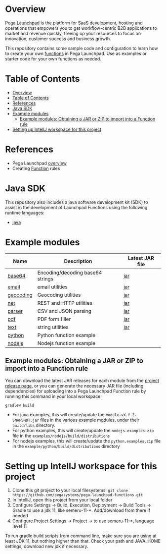 # Overview

[Pega Launchpad](https://launchpad.io/) is the platform for SaaS development, hosting and operations that empowers you to get workflow-centric B2B applications to market and revenue quickly, freeing up your resources to focus on innovation, customer success and business growth.

This repository contains some sample code and configuration to learn how to create your own [functions](https://docs.pega.com/bundle/launchpad/page/platform/launchpad/creating-custom-functions.html) in Pega Launchpad. Use as examples or starter code for your own functions as needed.

# Table of Contents

<!-- TOC -->
* [Overview](#overview)
* [Table of Contents](#table-of-contents)
* [References](#references)
* [Java SDK](#java-sdk)
* [Example modules](#example-modules)
  * [Example modules: Obtaining a JAR or ZIP to import into a Function rule](#example-modules-obtaining-a-jar-or-zip-to-import-into-a-function-rule)
* [Setting up IntellJ workspace for this project](#setting-up-intellj-workspace-for-this-project)
<!-- TOC -->

# References

- Pega Launchpad [overview](https://launchpad.io)
- Creating [Function](https://docs.pega.com/bundle/launchpad/page/platform/launchpad/creating-custom-functions.html) rules

# Java SDK

This repository also includes a java software development kit (SDK) to assist in the development of Launchpad Functions using the following runtime languages:

- [java](sdk/java)

# Example modules

| Name                             | Description                      | Latest JAR file                                                                                                      |
|----------------------------------|----------------------------------|----------------------------------------------------------------------------------------------------------------------|
| [base64](examples/base64/)       | Encoding/decoding base64 strings | [jar](https://github.com/pegasystems/pega-launchpad-functions/releases/download/v0.1.9/base64-0.1.9-SNAPSHOT.jar)    |
| [email](examples/email/)         | email utilities                  | [jar](https://github.com/pegasystems/pega-launchpad-functions/releases/download/v0.1.9/email-0.1.9-SNAPSHOT.jar)     | 
| [geocoding](examples/geocoding/) | Geocoding utilities              | [jar](https://github.com/pegasystems/pega-launchpad-functions/releases/download/v0.1.9/geocoding-0.1.9-SNAPSHOT.jar) |
| [net](examples/net/)             | REST and HTTP utilities          | [jar](https://github.com/pegasystems/pega-launchpad-functions/releases/download/v0.1.9/net-0.1.9-SNAPSHOT.jar)       | 
| [parser](examples/parser/)       | CSV and JSON parsing             | [jar](https://github.com/pegasystems/pega-launchpad-functions/releases/download/v0.1.9/parser-0.1.9-SNAPSHOT.jar)    | 
| [pdf](examples/pdf/)             | PDF form filler                  | [jar](https://github.com/pegasystems/pega-launchpad-functions/releases/download/v0.1.9/pdf-0.1.9-SNAPSHOT.jar)       |
| [text](examples/text/)           | string utilities                 | [jar](https://github.com/pegasystems/pega-launchpad-functions/download/v0.1.9/text-0.1.9-SNAPSHOT.jar)               | 
| [python](examples/python/)       | Python function example          | |
| [nodejs](examples/nodejs/)       | Nodejs function example          | |

## Example modules: Obtaining a JAR or ZIP to import into a Function rule

You can download the latest JAR releases for each module from the [project release page](https://github.com/pegasystems/pega-launchpad-functions/releases), or you can generate the necessary JAR file (including dependencies) for uploading into a Pega Launchpad Function rule by running this command in your local workspace:

```gradlew build```

- For java examples, this will create/update the ```module-vX.Y.Z-SNAPSHOT.jar``` files in the various example modules, under their ```build/libs``` directory.
- For python examples, this will create/update the ```nodejs.examples.zip``` file in the ```examples/nodejs/build/distributions```
- For nodejs examples, this will create/update the ```python.examples.zip``` file in the ```example/python/build/distributions``` directory

# Setting up IntellJ workspace for this project

1. Clone this git project to your local filesystems: ```git clone https://github.com/pegasystems/pega-launchpad-functions.git```
2. In IntelliJ, open this project from your local folder
3. Configure Settings -> Build, Execution, Deployment -> Build Tools -> Gradle to use a jdk 11, like semeru-11-*. Add/download from there if needed
4. Configure Project Settings -> Project -> to use semeru-11-*, language level 11

To run gradle build scripts from command line, make sure you are using at least JDK 11, but nothing higher than that. Check your path and JAVA_HOME settings, download new jdk if necessary.

